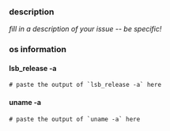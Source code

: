 <!--
please check pinned issues first!

do not create an issue asking for a new version or release -- I already know!

NOTE: deadsnakes only provides packages for ubuntu LTS releases (even number + .04)
- it's a lot of  **free** work already to build packages for LTS releases
- if you or your company would like to pay for this, please reach out directly
  (you can find my email address in my commits)

If you appreciate the work done here, please consider sponsoring:
- https://github.com/sponsors/asottile
-->

### description

_fill in a description of your issue -- be specific!_

### os information

#### lsb_release -a

```
# paste the output of `lsb_release -a` here
```

#### uname -a

```
# paste the output of `uname -a` here
```
